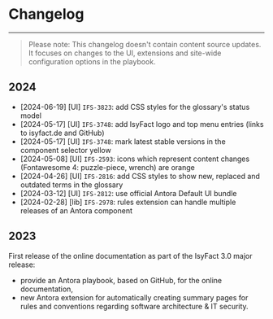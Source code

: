# Changelog

---
> Please note: This changelog doesn't contain content source updates. 
It focuses on changes to the UI, extensions and site-wide configuration options in the playbook.

## 2024

- [2024-06-19] [UI] `IFS-3823`: add CSS styles for the glossary's status model
- [2024-05-17] [UI] `IFS-3748`: add IsyFact logo and top menu entries (links to isyfact.de and GitHub)
- [2024-05-17] [UI] `IFS-3748`: mark latest stable versions in the component selector yellow
- [2024-05-08] [UI] `IFS-2593`: icons which represent content changes (Fontawesome 4: puzzle-piece, wrench) are orange
- [2024-04-26] [UI] `IFS-2816`: add CSS styles to show new, replaced and outdated terms in the glossary
- [2024-03-12] [UI] `IFS-2812`: use official Antora Default UI bundle
- [2024-02-28] [lib] `IFS-2978`: rules extension can handle multiple releases of an Antora component

## 2023

First release of the online documentation as part of the IsyFact 3.0 major release:

- provide an Antora playbook, based on GitHub, for the online documentation,
- new Antora extension for automatically creating summary pages for rules and conventions regarding software architecture & IT security.

